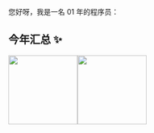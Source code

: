 您好呀，我是一名 01 年的程序员：

## 今年汇总 ✨

<img align="" height="137px" src="https://github-readme-stats.vercel.app/api?username=Fangze-Guo&hide_title=true&hide_border=true&show_icons=true&include_all_commits=true&line_height=21&bg_color=0,EC6C6C,FFD479,FFFC79,73FA79&theme=graywhite&locale=cn" /><img align="" height="137px" src="https://github-readme-stats.vercel.app/api/top-langs/?username=Fangze-Guo&hide_title=true&hide_border=true&layout=compact&bg_color=0,73FA79,73FDFF,D783FF&theme=graywhite&locale=cn" />
